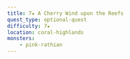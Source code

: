 ```yaml
---
title: 7★ A Cherry Wind upon the Reefs
quest_type: optional-quest
difficulty: 7★
location: coral-highlands
monsters:
    - pink-rathian
---
```

